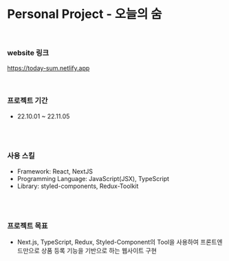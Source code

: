 # Personal Project - 오늘의 숨

<br>

### website 링크
https://today-sum.netlify.app

<br>

### 프로젝트 기간

- 22.10.01 ~ 22.11.05

<br>
<br>

### 사용 스킬

- Framework: React, NextJS
- Programming Language: JavaScript(JSX), TypeScript
- Library: styled-components, Redux-Toolkit

<br>
<br>

### 프로젝트 목표

- Next.js, TypeScript, Redux, Styled-Component의 Tool을 사용하여 프론트엔드만으로 상품 등록 기능을 기반으로 하는 웹사이트 구현

<br>
<br>
